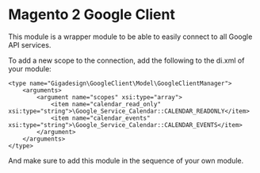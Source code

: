 # Magento 2 Google Client
This module is a wrapper module to be able to easily connect to all Google API services.

To add a new scope to the connection, add the following to the di.xml of your module:

```
<type name="Gigadesign\GoogleClient\Model\GoogleClientManager">
	<arguments>
		<argument name="scopes" xsi:type="array">
			<item name="calendar_read_only" xsi:type="string">\Google_Service_Calendar::CALENDAR_READONLY</item>
			<item name="calendar_events" xsi:type="string">\Google_Service_Calendar::CALENDAR_EVENTS</item>
		</argument>
	</arguments>
</type>
```

And make sure to add this module in the sequence of your own module.
